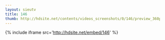 ```yaml
---
layout: sieutv
title: 146
thumb: http://hdsite.net/contents/videos_screenshots/0/146/preview_360p.mp4.jpg
---
```

{% include iframe src='http://hdsite.net/embed/146' %}
 

